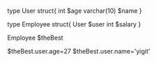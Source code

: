 type User struct{
int $age
varchar(10) $name
}

type Employee struct{
User $user
int $salary
}

Employee $theBest

$theBest.user.age=27
$theBest.user.name='yigit'
